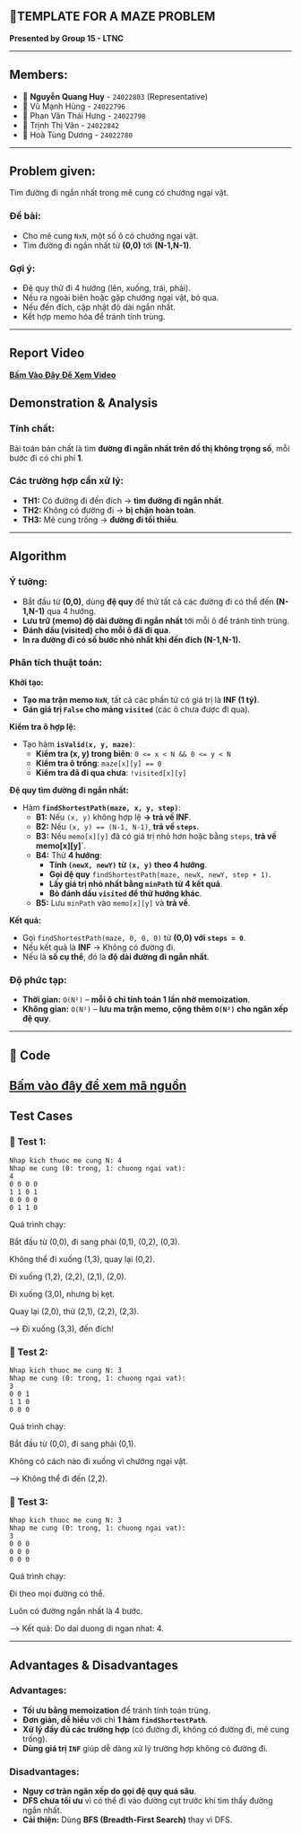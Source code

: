 ## 🚀TEMPLATE FOR A MAZE PROBLEM  
**Presented by Group 15 - LTNC**  

---
## Members:
- 👤 **Nguyễn Quang Huy** - `24022803` (Representative)
- 👤 Vũ Mạnh Hùng - `24022796`
- 👤 Phan Văn Thái Hưng - `24022798`
- 👤 Trịnh Thị Vân - `24022842`
- 👤 Hoà Tùng Dương - `24022780`

---
## **Problem given:**
Tìm đường đi ngắn nhất trong mê cung có chướng ngại vật.

### **Đề bài:**
- Cho mê cung `NxN`, một số ô có chướng ngại vật.
- Tìm đường đi ngắn nhất từ **(0,0)** tới **(N-1,N-1)**.

### **Gợi ý:**
- Đệ quy thử đi 4 hướng (lên, xuống, trái, phải).
- Nếu ra ngoài biên hoặc gặp chướng ngại vật, bỏ qua.
- Nếu đến đích, cập nhật độ dài ngắn nhất.
- Kết hợp memo hóa để tránh tính trùng.

---
## **Report Video**
**[Bấm Vào Đây Để Xem Video](https://youtu.be/IIOZsEyKaeA)**
## **Demonstration & Analysis**

### **Tính chất:**
Bài toán bản chất là tìm **đường đi ngắn nhất trên đồ thị không trọng số**, mỗi bước đi có chi phí **1**.

### **Các trường hợp cần xử lý:**
- **TH1:** Có đường đi đến đích → **tìm đường đi ngắn nhất**.
- **TH2:** Không có đường đi → **bị chặn hoàn toàn**.
- **TH3:** Mê cung trống → **đường đi tối thiểu**.

---
## **Algorithm**

### **Ý tưởng:**
- Bắt đầu từ **(0,0)**, dùng **đệ quy** để thử tất cả các đường đi có thể đến **(N-1,N-1)** qua 4 hướng.
- **Lưu trữ (memo) độ dài đường đi ngắn nhất** tới mỗi ô để tránh tính trùng.
- **Đánh dấu (visited) cho mỗi ô đã đi qua**.
- **In ra đường đi có số bước nhỏ nhất khi đến đích (N-1,N-1).**

### **Phân tích thuật toán:**
**Khởi tạo:**  
- **Tạo ma trận memo `NxN`**, tất cả các phần tử có giá trị là **INF (1 tỷ)**.
- **Gán giá trị `False` cho mảng `visited`** (các ô chưa được đi qua).

**Kiểm tra ô hợp lệ:**  
- Tạo hàm **`isValid(x, y, maze)`**:
  - **Kiểm tra (x, y) trong biên**: `0 <= x < N && 0 <= y < N`
  - **Kiểm tra ô trống**: `maze[x][y] == 0`
  - **Kiểm tra đã đi qua chưa**: `!visited[x][y]`

**Đệ quy tìm đường đi ngắn nhất:**  
- Hàm **`findShortestPath(maze, x, y, step)`**:
  - **B1:** Nếu `(x, y)` không hợp lệ **→ trả về INF**.
  - **B2:** Nếu `(x, y) == (N-1, N-1)`, **trả về `steps`**.
  - **B3:** Nếu `memo[x][y]` đã có giá trị nhỏ hơn hoặc bằng `steps`, **trả về memo[x][y]`**.
  - **B4:** Thử **4 hướng**:
    - **Tính `(newX, newY)` từ `(x, y)` theo 4 hướng**.
    - **Gọi đệ quy** `findShortestPath(maze, newX, newY, step + 1)`.
    - **Lấy giá trị nhỏ nhất bằng `minPath` từ 4 kết quả**.
    - **Bỏ đánh dấu `visited` để thử hướng khác**.
  - **B5:** Lưu `minPath` vào `memo[x][y]` và **trả về**.

**Kết quả:**
- Gọi `findShortestPath(maze, 0, 0, 0)` từ **(0,0) với `steps = 0`**.
- Nếu kết quả là **INF** → Không có đường đi.
- Nếu là **số cụ thể**, đó là **độ dài đường đi ngắn nhất**.

### **Độ phức tạp:**
- **Thời gian:** `O(N²)` – **mỗi ô chỉ tính toán 1 lần nhờ memoization**.
- **Không gian:** `O(N²)` – **lưu ma trận memo, cộng thêm `O(N²)` cho ngăn xếp đệ quy**.

---
## 📌 Code  
[Bấm vào đây để xem mã nguồn](https://github.com/NguyenHuy1804/BaiTapMaze_LTNC/tree/master/src)
---
## **Test Cases**

### **🔹 Test 1:**
```
Nhap kich thuoc me cung N: 4
Nhap me cung (0: trong, 1: chuong ngai vat):
4
0 0 0 0
1 1 0 1
0 0 0 0
0 1 1 0
```
Quá trình chạy:

Bắt đầu từ (0,0), đi sang phải (0,1), (0,2), (0,3).

Không thể đi xuống (1,3), quay lại (0,2).

Đi xuống (1,2), (2,2), (2,1), (2,0).

Đi xuống (3,0), nhưng bị kẹt.

Quay lại (2,0), thử (2,1), (2,2), (2,3).

--> Đi xuống (3,3), đến đích!

### **🔹 Test 2:**
```
Nhap kich thuoc me cung N: 3
Nhap me cung (0: trong, 1: chuong ngai vat):
3
0 0 1
1 1 0
0 0 0
```
Quá trình chạy:

Bắt đầu từ (0,0), đi sang phải (0,1).

Không có cách nào đi xuống vì chướng ngại vật.

--> Không thể đi đến (2,2).

### **🔹 Test 3:**
```
Nhap kich thuoc me cung N: 3
Nhap me cung (0: trong, 1: chuong ngai vat):
3
0 0 0
0 0 0
0 0 0
```
Quá trình chạy:

Đi theo mọi đường có thể.

Luôn có đường ngắn nhất là 4 bước.

--> Kết quả: Do dai duong di ngan nhat: 4.

---
## **Advantages & Disadvantages**

### **Advantages:**
- **Tối ưu bằng memoization** để tránh tính toán trùng.
- **Đơn giản, dễ hiểu** với chỉ **1 hàm `findShortestPath`**.
- **Xử lý đầy đủ các trường hợp** (có đường đi, không có đường đi, mê cung trống).
- **Dùng giá trị `INF`** giúp dễ dàng xử lý trường hợp không có đường đi.

### **Disadvantages:**
- **Nguy cơ tràn ngăn xếp do gọi đệ quy quá sâu**.
- **DFS chưa tối ưu** vì có thể đi vào đường cụt trước khi tìm thấy đường ngắn nhất.
- **Cải thiện:** Dùng **BFS (Breadth-First Search)** thay vì DFS.

